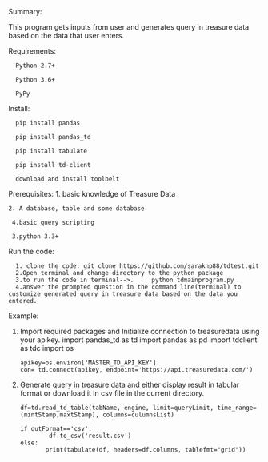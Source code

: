 Summary:

This program gets inputs from user and generates query in treasure data based on the data that user enters.

Requirements:

      Python 2.7+

      Python 3.6+

      PyPy

Install:

      pip install pandas

      pip install pandas_td

      pip install tabulate

      pip install td-client

      download and install toolbelt


Prerequisites:
    1. basic knowledge of Treasure Data
    
    2. A database, table and some database
  
     4.basic query scripting
  
     3.python 3.3+
  
Run the code:

      1. clone the code: git clone https://github.com/saraknp88/tdtest.git
      2.Open terminal and change directory to the python package
      3.to run the code in terminal-->.     python tdmainprogram.py
      4.answer the prompted question in the command line(terminal) to customize generated query in treasure data based on the data you entered.

Example:
   1. Import required packages and Initialize connection to treasuredata using your apikey.
          import pandas_td as td
          import pandas as pd
          import tdclient as tdc
          import os

          apikey=os.environ['MASTER_TD_API_KEY']
          con= td.connect(apikey, endpoint='https://api.treasuredata.com/')

  2. Generate query in treasure data and either display result in tabular format or download it in csv file in the current directory.

         df=td.read_td_table(tabName, engine, limit=queryLimit, time_range=(mintStamp,maxtStamp), columns=culumnsList)

         if outFormat=='csv':
                 df.to_csv('result.csv')
         else:
                print(tabulate(df, headers=df.columns, tablefmt="grid"))
                
                
